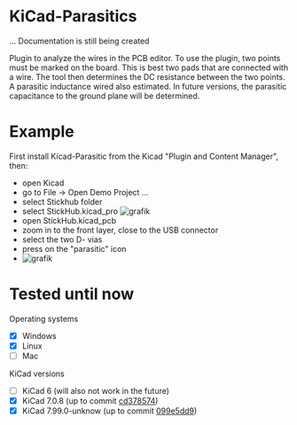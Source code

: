 # KiCad-Parasitics

... Documentation is still being created

Plugin to analyze the wires in the PCB editor. To use the plugin, two points must be marked on the board. This is best two pads that are connected with a wire. The tool then determines the DC resistance between the two points. A parasitic inductance wired also estimated. In future versions, the parasitic capacitance to the ground plane will be determined.

# Example

First install Kicad-Parasitic from the Kicad "Plugin and Content Manager", then:
- open Kicad
- go to File -> Open Demo Project ...
- select Stickhub folder
- select StickHub.kicad_pro
![grafik](https://user-images.githubusercontent.com/3403218/274055069-4780a4f3-2c2f-4d14-8325-577f7d687760.png)
- open StickHub.kicad_pcb
- zoom in to the front layer, close to the USB connector
- select the two D- vias
- press on the "parasitic" icon
- ![grafik](https://user-images.githubusercontent.com/3403218/274056663-e2c870e7-c23e-4c59-855d-cbc0a39c98f6.png)



# Tested until now

Operating systems
- [x] Windows
- [x] Linux
- [ ] Mac

KiCad versions
- [ ] KiCad 6 (will also not work in the future)
- [x] KiCad 7.0.8 (up to commit [cd378574](https://gitlab.com/kicad/code/kicad/-/commit/cd3785744c3f6654cb151ac6edae8142dd62173a))
- [x] KiCad 7.99.0-unknow (up to commit [099e5dd9](https://gitlab.com/kicad/code/kicad/-/commit/099e5dd9e7baec59cd68b9da01a6b35cdc972eb5))
